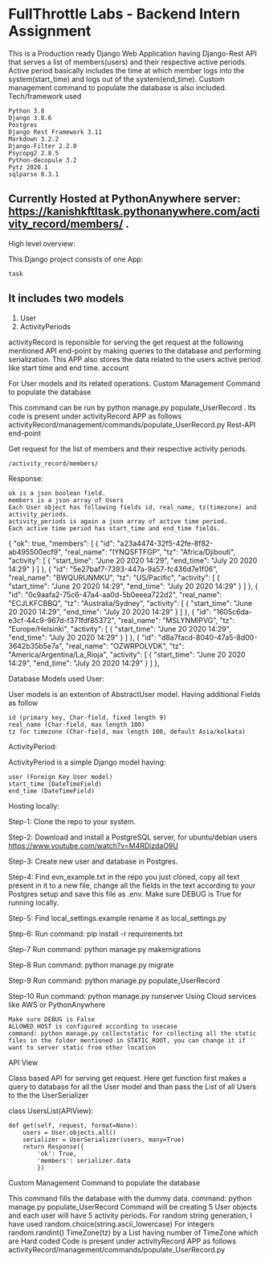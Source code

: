 
# FullThrottle Labs - Backend Intern Assignment

This is a Production ready Django Web Application having Django-Rest API that serves a list of members(users) and their respective active periods. Active period basically includes the time at which member logs into the system(start_time) and logs out of the system(end_time). Custom management command to populate the database is also included.
Tech/framework used

    Python 3.8
    Django 3.0.6
    Postgres
    Django Rest Framework 3.11
    Markdown 3.2.2
    Django-Filter 2.2.0
    Psycopg2 2.8.5
    Python-decopule 3.2
    Pytz 2020.1
    sqlparse 0.3.1


## Currently Hosted at PythonAnywhere server: https://kanishkftltask.pythonanywhere.com/activity_record/members/ .



High level overview:

This Django project consists of one App:

    task

## It includes two models

1. User
2. ActivityPeriods

activityRecord is reponsible for serving the get request at the following mentioned API end-point by making queries to the database and performing serialization. This APP also stores the data related to the users active period like start time and end time.
account

For User models and its related operations.
Custom Management Command to populate the database

This command can be run by python manage.py populate_UserRecord .
Its code is present under activityRecord APP as follows activityRecord/management/commands/populate_UserRecord.py
Rest-API end-point

Get request for the list of members and their respective activity periods.

    /activity_record/members/

Response:

    ok is a json boolean field.
    members is a json array of Users
    Each User object has following fields id, real_name, tz(timezone) and activity_periods.
    activity_periods is again a json array of active time period.
    Each active time period has start_time and end_time fields.

{
    "ok": true,
    "members": [
        {
            "id": "a23a4474-32f5-42fe-8f82-ab495500ecf9",
            "real_name": "IYNQSFTFGP",
            "tz": "Africa/Djibouti",
            "activity": [
                {
                    "start_time": "June 20 2020 14:29",
                    "end_time": "July 20 2020 14:29"
                }
            ]
        },
        {
            "id": "5e27baf7-7393-447a-9a57-fc436d7e1f06",
            "real_name": "BWQURUNMKU",
            "tz": "US/Pacific",
            "activity": [
                {
                    "start_time": "June 20 2020 14:29",
                    "end_time": "July 20 2020 14:29"
                }
            ]
        },
        {
            "id": "0c9aafa2-75c6-47a4-aa0d-5b0eeea722d2",
            "real_name": "ECJLKFCBBQ",
            "tz": "Australia/Sydney",
            "activity": [
                {
                    "start_time": "June 20 2020 14:29",
                    "end_time": "July 20 2020 14:29"
                }
            ]
        },
        {
            "id": "1605c6da-e3cf-44c9-967d-f371fdf85372",
            "real_name": "MSLYNMIPVG",
            "tz": "Europe/Helsinki",
            "activity": [
                {
                    "start_time": "June 20 2020 14:29",
                    "end_time": "July 20 2020 14:29"
                }
            ]
        },
        {
            "id": "d8a7facd-8040-47a5-8d00-3642b35b5e7a",
            "real_name": "OZWRPOLVDK",
            "tz": "America/Argentina/La_Rioja",
            "activity": [
                {
                    "start_time": "June 20 2020 14:29",
                    "end_time": "July 20 2020 14:29"
                }
            ]
        },

Database Models used
User:

User models is an extention of AbstractUser model.
Having additional Fields as follow

    id (primary key, Char-field, fixed length 9)
    real_name (Char-field, max length 100)
    tz for timezone (Char-field, max length 100, default Asia/kolkata)

ActivityPeriod:

ActivityPeriod is a simple Django model having:

    user (Foreign Key User model)
    start_time (DateTimeField)
    end_time (DateTimeField)

Hosting locally:

Step-1: Clone the repo to your system.

Step-2: Download and install a PostgreSQL server, for ubuntu/debian users https://www.youtube.com/watch?v=M4RDizdaO9U

Step-3: Create new user and database in Postgres.

Step-4: Find evn_example.txt in the repo you just cloned, copy all text present in it to a new file, change all the fields in the text according to your Postgres setup and save this file as .env.
Make sure DEBUG is True for running locally.

Step-5: Find local_settings.example rename it as local_settings.py

Step-6: Run command: pip install -r requirements.txt

Step-7 Run command: python manage.py makemigrations

Step-8 Run command: python manage.py migrate

Step-9 Run command: python manage.py populate_UserRecord

Step-10 Run command: python manage.py runserver
Using Cloud services like AWS or PythonAnywhere

    Make sure DEBUG is False
    ALLOWED_HOST is configured according to usecase
    command: python manage.py collectstatic for collecting all the static files in the folder mentioned in STATIC_ROOT, you can change it if want to server static from other location

API View

Class based API for serving get request. Here get function first makes a query to database for all the User model and than pass the List of all Users to the the UserSerializer

class UsersList(APIView):

    def get(self, request, format=None):
        users = User.objects.all()
        serializer = UserSerializer(users, many=True)
        return Response({
            'ok': True,
            'members': serializer.data
            })

Custom Management Command to populate the database

This command fills the database with the dummy data.
command: python manage.py populate_UserRecord
Command will be creating 5 User objects and each user will have 5 activity periods.
For random string generation, I have used random.choice(string.ascii_lowercase)
For integers random.randint()
TimeZone(tz) by a List having number of TimeZone which are Hard coded
Code is present under activityRecord APP as follows activityRecord/management/commands/populate_UserRecord.py
